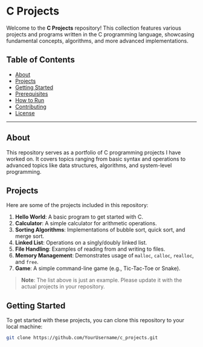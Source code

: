 # C Projects

Welcome to the **C Projects** repository! This collection features various projects and programs written in the C programming language, showcasing fundamental concepts, algorithms, and more advanced implementations.

## Table of Contents

- [About](#about)
- [Projects](#projects)
- [Getting Started](#getting-started)
- [Prerequisites](#prerequisites)
- [How to Run](#how-to-run)
- [Contributing](#contributing)
- [License](#license)

---

## About

This repository serves as a portfolio of C programming projects I have worked on. It covers topics ranging from basic syntax and operations to advanced topics like data structures, algorithms, and system-level programming.

## Projects

Here are some of the projects included in this repository:

1. **Hello World**: A basic program to get started with C.
2. **Calculator**: A simple calculator for arithmetic operations.
3. **Sorting Algorithms**: Implementations of bubble sort, quick sort, and merge sort.
4. **Linked List**: Operations on a singly/doubly linked list.
5. **File Handling**: Examples of reading from and writing to files.
6. **Memory Management**: Demonstrates usage of `malloc`, `calloc`, `realloc`, and `free`.
7. **Game**: A simple command-line game (e.g., Tic-Tac-Toe or Snake).

> **Note**: The list above is just an example. Please update it with the actual projects in your repository.

## Getting Started

To get started with these projects, you can clone this repository to your local machine:

```bash
git clone https://github.com/YourUsername/c_projects.git

